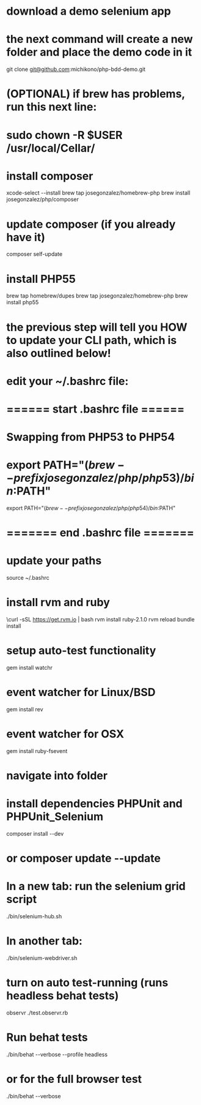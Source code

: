 # download a demo selenium app
# the next command will create a new folder and place the demo code in it
git clone git@github.com:michikono/php-bdd-demo.git

# (OPTIONAL) if brew has problems, run this next line:
# sudo chown -R $USER /usr/local/Cellar/

# install composer
xcode-select --install
brew tap josegonzalez/homebrew-php
brew install josegonzalez/php/composer

# update composer (if you already have it)
composer self-update

# install PHP55
brew tap homebrew/dupes
brew tap josegonzalez/homebrew-php
brew install php55

# the previous step will tell you HOW to update your CLI path, which is also outlined below!
#
# edit your ~/.bashrc file:
# ====== start .bashrc file ======
# Swapping from PHP53 to PHP54
# export PATH="$(brew --prefix josegonzalez/php/php53)/bin:$PATH"
export PATH="$(brew --prefix josegonzalez/php/php54)/bin:$PATH"
# ======= end .bashrc file =======

# update your paths
source ~/.bashrc 

# install rvm and ruby
\curl -sSL https://get.rvm.io | bash
rvm install ruby-2.1.0
rvm reload
bundle install

# setup auto-test functionality
gem install watchr
# event watcher for Linux/BSD
gem install rev
# event watcher for OSX
gem install ruby-fsevent

# navigate into folder
# install dependencies PHPUnit and PHPUnit_Selenium
composer install --dev
# or composer update --update

# In a new tab: run the selenium grid script
./bin/selenium-hub.sh

# In another tab:
./bin/selenium-webdriver.sh

# turn on auto test-running (runs headless behat tests)
observr ./test.observr.rb

# Run behat tests
./bin/behat --verbose --profile headless
# or for the full browser test
./bin/behat --verbose

